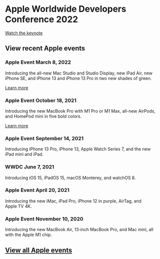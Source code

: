 Apple Worldwide Developers Conference 2022
==========

[Watch the keynote](https://www.apple.com/apple-events/event-stream/)

View recent Apple events
----------

### Apple Event March 8, 2022 ###

Introducing the all-new Mac Studio and Studio Display, new iPad Air, new iPhone SE, and iPhone 13 and iPhone 13 Pro in two new shades of green.

[Learn more](https://www.apple.com/apple-events/march-2022/)

### Apple Event October 18, 2021 ###

Introducing the new MacBook Pro with M1 Pro or M1 Max, all-new AirPods, and HomePod mini in five bold colors.

[Learn more](https://www.apple.com/apple-events/october-2021/)

[](https://p-events-delivery.akamaized.net/1608dybnfpdpxtjascmtuvqexvyggavm/m3u8/vod_index-sMoFLPWqoKYiqpMDonkKjMGsbqGnKWso.m3u8)

### Apple Event September 14, 2021 ###

Introducing iPhone 13 Pro, iPhone 13, Apple Watch Series 7, and the new iPad mini and iPad.

[](https://p-events-delivery.akamaized.net/1805asrvgvurxcrkewleraugwqathmvg/m3u8/vod_index-YVvsDudyWzBdgmtcMPabYTdjaWWmbLaA.m3u8)

### WWDC June 7, 2021 ###

Introducing iOS 15, iPadOS 15, macOS Monterey, and watchOS 8.

[](https://p-events-delivery.akamaized.net/2503gakrdvgbtjurznurjjqymkcddibq/m3u8/vod_index-K6CoBBbf8HHUAvAfk9LyGj2iaPiGyi9d.m3u8)

### Apple Event April 20, 2021 ###

Introducing the new iMac, iPad Pro, iPhone 12 in purple, AirTag, and Apple TV 4K.

[](https://p-events-delivery.akamaized.net/2010ayctcrodak763xivpxn4htcuhco9/m3u8/vod_index-2MxnV7vcNFJoAHxqBcV9CU3w3JsXVVgh.m3u8)

### Apple Event November 10, 2020 ###

Introducing the new MacBook Air, 13‑inch MacBook Pro, and Mac mini, all with the Apple M1 chip.

[View all Apple events](https://podcasts.apple.com/us/channel/apple-events/id6442627105?hasPaidContent=false)
----------
